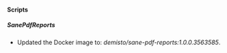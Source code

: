 
#### Scripts

##### SanePdfReports

- Updated the Docker image to: *demisto/sane-pdf-reports:1.0.0.3563585*.

